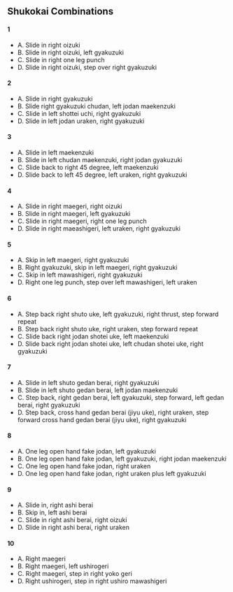 ## Shukokai Combinations

#### 1
- A. Slide in right oizuki
- B. Slide in right oizuki, left gyakuzuki
- C. Slide in right one leg punch
- D. Slide in right oizuki, step over right gyakuzuki

#### 2
- A. Slide in right gyakuzuki
- B. Slide right gyakuzuki chudan, left jodan maekenzuki
- C. Slide in left shottei uchi, right gyakuzuki
- D. Slide in left jodan uraken, right gyakuzuki

#### 3
- A. Slide in left maekenzuki
- B. Slide in left chudan maekenzuki, right jodan gyakuzuki
- C. Slide back to right 45 degree, left maekenzuki
- D. Slide back to left 45 degree, left uraken, right gyakuzuki

#### 4
- A. Slide in right maegeri, right oizuki
- B. Slide in right maegeri, left gyakuzuki
- C. Slide in right maegeri, right one leg punch
- D. Slide in right maeashigeri, left uraken, right gyakuzuki

#### 5
- A. Skip in left maegeri, right gyakuzuki
- B. Right gyakuzuki, skip in left maegeri, right gyakuzuki
- C. Skip in left mawashigeri, right gyakuzuki
- D. Right one leg punch, step over left mawashigeri, left uraken

#### 6
- A. Step back right shuto uke, left gyakuzuki, right thrust, step forward repeat
- B. Step back right shuto uke, right uraken, step forward repeat
- C. Slide back right jodan shotei uke, left maekenzuki
- D. Slide back right jodan shotei uke, left chudan shotei uke, right gyakuzuki

#### 7
- A. Slide in left shuto gedan berai, right gyakuzuki
- B. Slide in left shuto gedan berai, left jodan maekenzuki
- C. Step back, right gedan berai, left gyakuzuki, step forward, left gedan berai, right gyakuzuki
- D. Step back, cross hand gedan berai (jiyu uke), right uraken, step forward cross hand gedan berai (jiyu uke), right gyakuzuki

#### 8
- A. One leg open hand fake jodan, left gyakuzuki
- B. One leg open hand fake jodan, left gyakuzuki, right jodan maekenzuki
- C. One leg open hand fake jodan, right uraken
- D. One leg open hand fake jodan, right uraken plus left gyakuzuki

#### 9
- A. Slide in, right ashi berai
- B. Skip in, left ashi berai
- C. Slide in right ashi berai, right oizuki
- D. Slide in right ashi berai, right uraken

#### 10
- A. Right maegeri
- B. Right maegeri, left ushirogeri
- C. Right maegeri, step in right yoko geri
- D. Right ushirogeri, step in right ushiro mawashigeri

